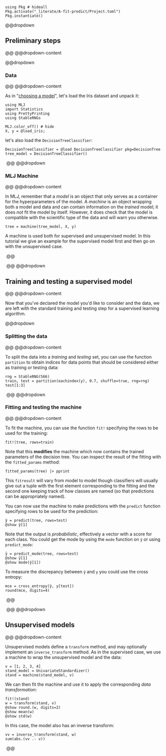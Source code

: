 <!--This file was generated, do not modify it.-->
````julia:ex1
using Pkg # hideall
Pkg.activate("_literate/A-fit-predict/Project.toml")
Pkg.instantiate()
````

[MLJ.jl]: https://github.com/alan-turing-institute/MLJ.jl
[RDatasets.jl]: https://github.com/JuliaStats/RDatasets.jl
[DecisionTree.jl]: https://github.com/bensadeghi/DecisionTree.jl

@@dropdown
## Preliminary steps
@@
@@dropdown-content

@@dropdown
### Data
@@
@@dropdown-content

As in "[choosing a model](/getting-started/choosing-a-model/)", let's load the Iris dataset and unpack it:

````julia:ex2
using MLJ
import Statistics
using PrettyPrinting
using StableRNGs

MLJ.color_off() # hide
X, y = @load_iris;
````

let's also load the `DecisionTreeClassifier`:

````julia:ex3
DecisionTreeClassifier = @load DecisionTreeClassifier pkg=DecisionTree
tree_model = DecisionTreeClassifier()
````

‎
@@
@@dropdown
### MLJ Machine
@@
@@dropdown-content

In MLJ, remember that a *model* is an object that only serves as a container for the hyperparameters of the model.
A *machine* is an object wrapping both a model and data and can contain information on the *trained* model; it does *not* fit the model by itself.
However, it does check that the model is compatible with the scientific type of the data and will warn you otherwise.

````julia:ex4
tree = machine(tree_model, X, y)
````

A machine is used both for supervised and unsupervised model.
In this tutorial we give an example for the supervised model first and then go on with the unsupervised case.

‎
@@

‎
@@
@@dropdown
## Training and testing a supervised model
@@
@@dropdown-content

Now that you've declared the model you'd like to consider and the data, we are left with the standard training and testing step for a supervised learning algorithm.

@@dropdown
### Splitting the data
@@
@@dropdown-content

To split the data into a *training* and *testing* set, you can use the function `partition` to obtain indices for data points that should be considered either as training or testing data:

````julia:ex5
rng = StableRNG(566)
train, test = partition(eachindex(y), 0.7, shuffle=true, rng=rng)
test[1:3]
````

‎
@@
@@dropdown
### Fitting and testing the machine
@@
@@dropdown-content

To fit the machine, you can use the function `fit!` specifying the rows to be used for the training:

````julia:ex6
fit!(tree, rows=train)
````

Note that this **modifies** the machine which now contains the trained parameters of the decision tree.
You can inspect the result of the fitting with the `fitted_params` method:

````julia:ex7
fitted_params(tree) |> pprint
````

This `fitresult` will vary from model to model though classifiers will usually give out a tuple with the first element corresponding to the fitting and the second one keeping track of how classes are named (so that predictions can be appropriately named).

You can now use the machine to make predictions with the `predict` function specifying rows to be used for the prediction:

````julia:ex8
ŷ = predict(tree, rows=test)
@show ŷ[1]
````

Note that the output is *probabilistic*, effectively a vector with a score for each class.
You could get the mode by using the `mode` function on `ŷ` or using `predict_mode`:

````julia:ex9
ȳ = predict_mode(tree, rows=test)
@show ȳ[1]
@show mode(ŷ[1])
````

To measure the discrepancy between `ŷ` and `y` you could use the cross entropy:

````julia:ex10
mce = cross_entropy(ŷ, y[test])
round(mce, digits=4)
````

‎
@@

‎
@@
@@dropdown
## Unsupervised models
@@
@@dropdown-content

Unsupervised models define a `transform` method,
and may optionally implement an `inverse_transform` method.
As in the supervised case, we use a machine to wrap the unsupervised model and the data:

````julia:ex11
v = [1, 2, 3, 4]
stand_model = UnivariateStandardizer()
stand = machine(stand_model, v)
````

We can then fit the machine and use it to apply the corresponding *data transformation*:

````julia:ex12
fit!(stand)
w = transform(stand, v)
@show round.(w, digits=2)
@show mean(w)
@show std(w)
````

In this case, the model also has an inverse transform:

````julia:ex13
vv = inverse_transform(stand, w)
sum(abs.(vv .- v))
````

‎
@@

